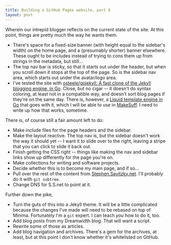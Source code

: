 ```yaml
---
title: Building a GitHub Pages website, part 6
layout: post
---
```

Wherein our intrepid blogger reflects on the current state of the site.
At this point, things are pretty much the way he wants them.

- There's space for a fixed-size banner (with height equal to the sidebar's
  width) on the home page, and a (presumably shorter) banner elsewhere.  These
  ought to be includes instead of trying to cons them up from strings in the
  metadata, but still...
- The top nav bar is sticky, so that it starts out under the header, but when
  you scroll down it stops at the top of the page.  So is the sidebar nav
  area, which starts out under the avatar/logo area.
- I've tested the site with [osteele/gojekyll: A fast clone of the Jekyll
  blogging engine, in Go](https://github.com/osteele/gojekyll).  Close, but no
  cigar -- it doesn't do syntax coloring, at least not in a compatible way,
  and doesn't sort blog pages if they're on the same day.  There is, however,
  a [Liquid template engine in Go](https://github.com/osteele/liquid) that
  goes with it, which I will be able to use in
  [MakeSuff](https://github.com/ssavitzky/MakeStuff).  I need to write up how
  that works, sometime.

There is, of course still a fair amount left to do:

- Make include files for the page headers and the sidebar.
- Make the layout reactive.  The top nav is, but the sidebar doesn't work the
  way it should yet -- I want it to slide over to the right, leaving a stripe
  that you can click to slide it back out.
- Finish getting the CSS right -- things like making the nav and sidebar links
  show up differently for the page you're on.
- Make collections for writing and software projects.
- Decide whether this is to become my main page, and if so...
- Pull over the rest of the content from
  [Stephen.Savitzky.net](https://stephen.savitzky.net).  I'll probably do it
  with `git subtree`.
- Change DNS for S.S.net to point at it.

Further down the pike,

- Turn the guts of this into a Jekyll theme.  It will be a little complicated
  because the changes I've made will need to be rebased on top of Minima.
  Fortunately I'm a `git` expert.  I can teach _you_ how to do it, too.
- Add blog posts from my Dreamwidth blog.  That will want a script.
- Rewrite some of those as articles.
- Add blog navigation and archives.  There's a gem for the archives, at least,
  but at this point I don't know whether it's whitelisted on GitHub.

